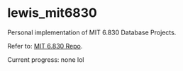 # lewis_mit6830
Personal implementation of MIT 6.830 Database Projects.

Refer to: [MIT 6.830 Repo](https://github.com/MIT-DB-Class/simple-db-hw-2022).

Current progress: none lol